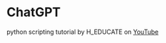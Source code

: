 # ChatGPT
python scripting
tutorial by H_EDUCATE on [YouTube](https://www.youtube.com/watch?v=-C4FCxP-QqE&lc=Ugy4nS52pPLSoP-fT6p4AaABAg)

